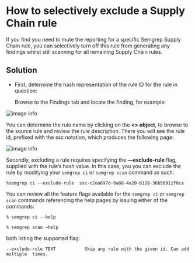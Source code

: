 # How to selectively exclude a Supply Chain rule

If you find you need to mute the reporting for a specific Semgrep Supply Chain rule, you can selectively turn off this rule from generating any findings whilst still scanning for all remaining Supply Chain rules. 

## Solution

* First, determine the hash representation of the rule ID for the rule in question:

  Browse to the Findings tab and locate the finding, for example: 

![image info](/img/kb/rule_browse.png)


You can determine the rule name by clicking on the __<> object__, to browse to the source rule and review the rule description. There you will see the rule id, prefixed with the ssc notation, which produces the following page:

![image info](/img/kb/rule_details.png)


Secondly, excluding a rule requires specifying the __—exclude-rule__ flag, supplied with the rule’s hash value.  In this case, you  you can exclude the rule by modifying your ```semgrep ci```  or ```semgrep scan``` command as such: 


```%semgrep ci --exclude-rule  ssc-c2ea697d-9a88-4a20-b128-36b50911f0ca```


You can review all the feature flags available for the ```semgrep ci``` or ```semgrep scan``` commands referencing the help pages by issuing either of the commands:


```% semgrep ci --help```

```% semgrep scan —help```


both listing the supported flag:

```--exclude-rule TEXT           Skip any rule with the given id. Can add multiple  times.```


